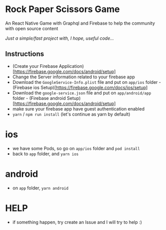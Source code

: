 # Rock Paper Scissors Game

An React Native Game with Graphql and Firebase
to help the community with open source content

_Just a simple/fast project with, I hope, useful code..._

## Instructions

- (Create your Firebase Application)[https://firebase.google.com/docs/android/setup]
- Change the Server information related to your firebase app
- Download the `GoogleService-Info.plist` file and put on `app/ios` folder - (Firebase ios Setup)[https://firebase.google.com/docs/ios/setup]
- Download the `google-service.json` file and put on `app/android/app` folder - (Firebase android Setup)[https://firebase.google.com/docs/android/setup]
- make sure your firebase app have guest authentication enabled
- `yarn` / `npm run install` (let's continue as yarn by default)

# ios

- we have some Pods, so go on `app/ios` folder and `pod install`
- back to `app` folder, and `yarn ios`


# android
- on `app` folder, `yarn android`

# HELP

- if something happen, try create an Issue and I will try to help :)
